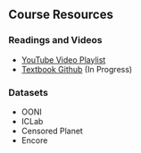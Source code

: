 ## Course Resources

### Readings and Videos

- [YouTube Video
  Playlist](https://www.youtube.com/playlist?list=PLpherdrLyny9vAH3GUofYRu4Ig8wY9Lho)
- [Textbook Github](https://github.com/noise-lab/censorship-book) (In
  Progress)

### Datasets

- OONI
- ICLab
- Censored Planet
- Encore
